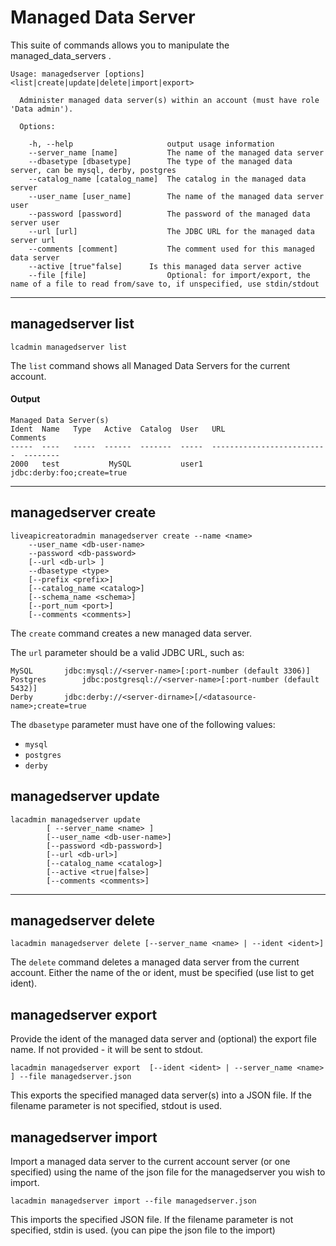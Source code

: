 # Managed Data Server
This suite of commands allows you to manipulate the managed_data_servers .
```
Usage: managedserver [options] <list|create|update|delete|import|export>

  Administer managed data server(s) within an account (must have role 'Data admin').

  Options:

    -h, --help                     output usage information
    --server_name [name]           The name of the managed data server 
    --dbasetype [dbasetype]        The type of the managed data server, can be mysql, derby, postgres
    --catalog_name [catalog_name]  The catalog in the managed data server
    --user_name [user_name]        The name of the managed data server user
    --password [password]          The password of the managed data server user
    --url [url]                    The JDBC URL for the managed data server url
    --comments [comment]           The comment used for this managed data server
    --active [true"false]	   Is this managed data server active
    --file [file]                  Optional: for import/export, the name of a file to read from/save to, if unspecified, use stdin/stdout
```
***
## managedserver list
    lcadmin managedserver list

The `list` command shows all Managed Data Servers for the current account.

#### Output
    Managed Data Server(s)
    Ident  Name   Type   Active  Catalog  User   URL                         Comments
	-----  ----   -----  ------  -------  -----  --------------------------  --------
	2000   test           MySQL           user1  jdbc:derby:foo;create=true    

***
## managedserver create
    liveapicreatoradmin managedserver create --name <name> 
    	--user_name <db-user-name> 
    	--password <db-password>
    	[--url <db-url> ]
    	--dbasetype <type>
    	[--prefix <prefix>] 
    	[--catalog_name <catalog>] 
    	[--schema_name <schema>] 
    	[--port_num <port>]
    	[--comments <comments>]

The `create` command creates a new managed data server.

The `url` parameter should be a valid JDBC URL, such as:

    MySQL	    jdbc:mysql://<server-name>[:port-number (default 3306)]	
    Postgres	    jdbc:postgresql://<server-name>[:port-number (default 5432)]	
    Derby	    jdbc:derby://<server-dirname>[/<datasource-name>;create=true	
    

The `dbasetype` parameter must have one of the following values:

* `mysql`
* `postgres`
* `derby`

## managedserver update

```
lacadmin managedserver update 
		[ --server_name <name> ]
		[--user_name <db-user-name>] 
		[--password <db-password>]
    	[--url <db-url>] 
    	[--catalog_name <catalog>] 
    	[--active <true|false>]
    	[--comments <comments>]
```

***
## managedserver delete
    lacadmin managedserver delete [--server_name <name> | --ident <ident>]

The `delete` command deletes a managed data server from the current account.
Either the name of the or ident, must be specified (use list to get ident).

## managedserver export
Provide the ident of the managed data server and (optional) the export file name. If not provided - it will be sent to stdout.
```
lacadmin managedserver export  [--ident <ident> | --server_name <name> ] --file managedserver.json
```
This exports the specified managed data server(s) into a JSON file. If the filename parameter is not specified, stdout is used.

## managedserver import
Import a managed data server to the current account server (or one specified) using the name of the json file for the managedserver you wish to import.
```
lacadmin managedserver import --file managedserver.json
```
This imports the specified JSON file. If the filename parameter is not specified, stdin is used. (you can pipe the json file to the import)


